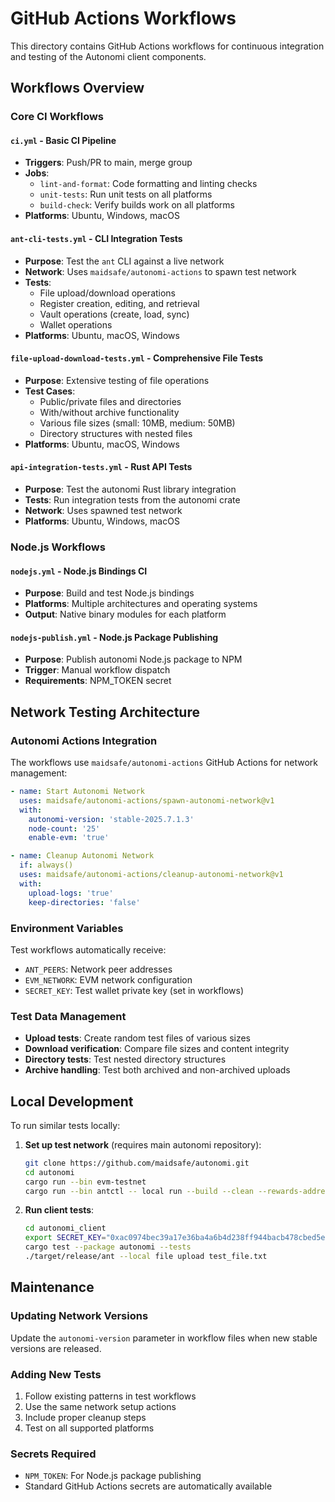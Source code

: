 # GitHub Actions Workflows

This directory contains GitHub Actions workflows for continuous integration and testing of the Autonomi client components.

## Workflows Overview

### Core CI Workflows

#### `ci.yml` - Basic CI Pipeline
- **Triggers**: Push/PR to main, merge group
- **Jobs**:
  - `lint-and-format`: Code formatting and linting checks
  - `unit-tests`: Run unit tests on all platforms
  - `build-check`: Verify builds work on all platforms
- **Platforms**: Ubuntu, Windows, macOS

#### `ant-cli-tests.yml` - CLI Integration Tests
- **Purpose**: Test the `ant` CLI against a live network
- **Network**: Uses `maidsafe/autonomi-actions` to spawn test network
- **Tests**:
  - File upload/download operations
  - Register creation, editing, and retrieval
  - Vault operations (create, load, sync)
  - Wallet operations
- **Platforms**: Ubuntu, macOS, Windows

#### `file-upload-download-tests.yml` - Comprehensive File Tests
- **Purpose**: Extensive testing of file operations
- **Test Cases**:
  - Public/private files and directories
  - With/without archive functionality
  - Various file sizes (small: 10MB, medium: 50MB)
  - Directory structures with nested files
- **Platforms**: Ubuntu, macOS, Windows

#### `api-integration-tests.yml` - Rust API Tests  
- **Purpose**: Test the autonomi Rust library integration
- **Tests**: Run integration tests from the autonomi crate
- **Network**: Uses spawned test network
- **Platforms**: Ubuntu, Windows, macOS

### Node.js Workflows

#### `nodejs.yml` - Node.js Bindings CI
- **Purpose**: Build and test Node.js bindings
- **Platforms**: Multiple architectures and operating systems
- **Output**: Native binary modules for each platform

#### `nodejs-publish.yml` - Node.js Package Publishing
- **Purpose**: Publish autonomi Node.js package to NPM
- **Trigger**: Manual workflow dispatch
- **Requirements**: NPM_TOKEN secret

## Network Testing Architecture

### Autonomi Actions Integration

The workflows use `maidsafe/autonomi-actions` GitHub Actions for network management:

```yaml
- name: Start Autonomi Network
  uses: maidsafe/autonomi-actions/spawn-autonomi-network@v1
  with:
    autonomi-version: 'stable-2025.7.1.3'
    node-count: '25'
    enable-evm: 'true'

- name: Cleanup Autonomi Network
  if: always()
  uses: maidsafe/autonomi-actions/cleanup-autonomi-network@v1
  with:
    upload-logs: 'true'
    keep-directories: 'false'
```

### Environment Variables

Test workflows automatically receive:
- `ANT_PEERS`: Network peer addresses
- `EVM_NETWORK`: EVM network configuration
- `SECRET_KEY`: Test wallet private key (set in workflows)

### Test Data Management

- **Upload tests**: Create random test files of various sizes
- **Download verification**: Compare file sizes and content integrity
- **Directory tests**: Test nested directory structures
- **Archive handling**: Test both archived and non-archived uploads

## Local Development

To run similar tests locally:

1. **Set up test network** (requires main autonomi repository):
   ```bash
   git clone https://github.com/maidsafe/autonomi.git
   cd autonomi
   cargo run --bin evm-testnet
   cargo run --bin antctl -- local run --build --clean --rewards-address <ADDRESS>
   ```

2. **Run client tests**:
   ```bash
   cd autonomi_client
   export SECRET_KEY="0xac0974bec39a17e36ba4a6b4d238ff944bacb478cbed5efcae784d7bf4f2ff80"
   cargo test --package autonomi --tests
   ./target/release/ant --local file upload test_file.txt
   ```

## Maintenance

### Updating Network Versions
Update the `autonomi-version` parameter in workflow files when new stable versions are released.

### Adding New Tests
1. Follow existing patterns in test workflows
2. Use the same network setup actions
3. Include proper cleanup steps
4. Test on all supported platforms

### Secrets Required
- `NPM_TOKEN`: For Node.js package publishing
- Standard GitHub Actions secrets are automatically available